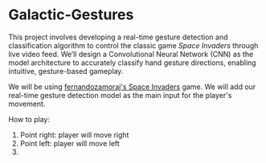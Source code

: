 # Galactic-Gestures

This project involves developing a real-time gesture detection and classification algorithm to control the classic game *Space Invaders* through live video feed. We’ll design a Convolutional Neural Network (CNN) as the model architecture to accurately classify hand gesture directions, enabling intuitive, gesture-based gameplay. 

We will be using [fernandozamoraj's Space Invaders](https://github.com/fernandozamoraj/processing_sandbox/tree/master/SpaceInvaders) game. We will add our real-time gesture detection model as the main input for the player's movement. 

How to play:

1. Point right: player will move right
2. Point left: player will move left
3. 
